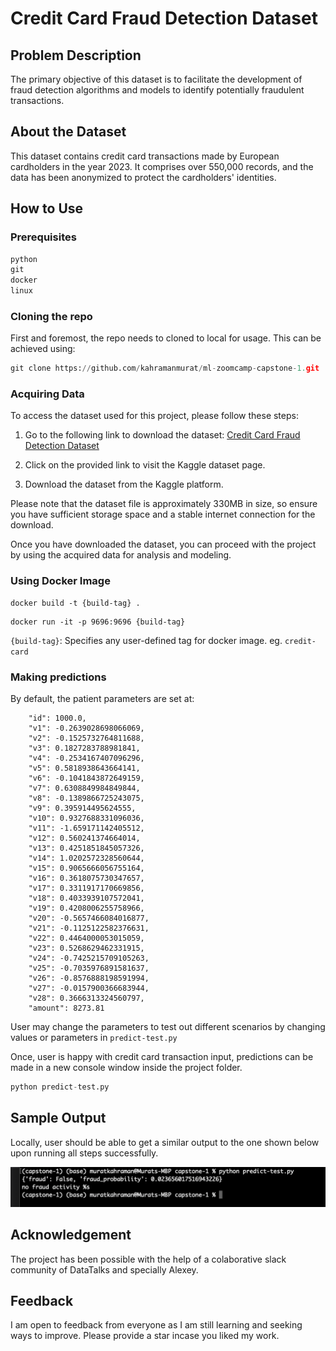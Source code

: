 # Credit Card Fraud Detection Dataset

## Problem Description

The primary objective of this dataset is to facilitate the development of fraud detection algorithms and models to identify potentially fraudulent transactions.

## About the Dataset
 
This dataset contains credit card transactions made by European cardholders in the year 2023. It comprises over 550,000 records, and the data has been anonymized to protect the cardholders' identities. 

## How to Use 

### Prerequisites

```python
python
git
docker
linux
```

### Cloning the repo

First and foremost, the repo needs to cloned to local for usage. This can be achieved using:

```python
git clone https://github.com/kahramanmurat/ml-zoomcamp-capstone-1.git
```

### Acquiring Data

To access the dataset used for this project, please follow these steps:

1. Go to the following link to download the dataset:
   [Credit Card Fraud Detection Dataset](https://www.kaggle.com/datasets/nelgiriyewithana/credit-card-fraud-detection-dataset-2023/data)

2. Click on the provided link to visit the Kaggle dataset page.

3. Download the dataset from the Kaggle platform.

Please note that the dataset file is approximately 330MB in size, so ensure you have sufficient storage space and a stable internet connection for the download.

Once you have downloaded the dataset, you can proceed with the project by using the acquired data for analysis and modeling.

### Using Docker Image

```
docker build -t {build-tag} .
```

```
docker run -it -p 9696:9696 {build-tag}
```

`{build-tag}`: Specifies any user-defined tag for docker image. eg. `credit-card`

### Making predictions

By default, the patient parameters are set at:

```
    "id": 1000.0,
    "v1": -0.2639028698066069,
    "v2": -0.1525732764811688,
    "v3": 0.1827283788981841,
    "v4": -0.2534167407096296,
    "v5": 0.5818938643664141,
    "v6": -0.1041843872649159,
    "v7": 0.6308849984849844,
    "v8": -0.1389866725243075,
    "v9": 0.395914495624555,
    "v10": 0.9327688331096036,
    "v11": -1.659171142405512,
    "v12": 0.560241374664014,
    "v13": 0.4251851845057326,
    "v14": 1.0202572328560644,
    "v15": 0.9065666056755164,
    "v16": 0.3618075730347657,
    "v17": 0.3311917170669856,
    "v18": 0.4033939107572041,
    "v19": 0.4208006255758966,
    "v20": -0.5657466084016877,
    "v21": -0.1125122582376631,
    "v22": 0.4464000053015059,
    "v23": 0.5268629462331915,
    "v24": -0.7425215709105263,
    "v25": -0.7035976891581637,
    "v26": -0.8576888198591994,
    "v27": -0.0157900366683944,
    "v28": 0.3666313324560797,
    "amount": 8273.81
```
User may change the parameters to test out different scenarios by changing values or parameters in `predict-test.py`

Once, user is happy with credit card transaction input, predictions can be made in a new console window inside the project folder.

```python
python predict-test.py
```

## Sample Output

Locally, user should be able to get a similar output to the one shown below upon running all steps successfully.

![sample_output](output.JPG)

## Acknowledgement

The project has been possible with the help of a colaborative slack community of DataTalks and specially Alexey.

## Feedback

I am open to feedback from everyone as I am still learning and seeking ways to improve. Please provide a star incase you liked my work.